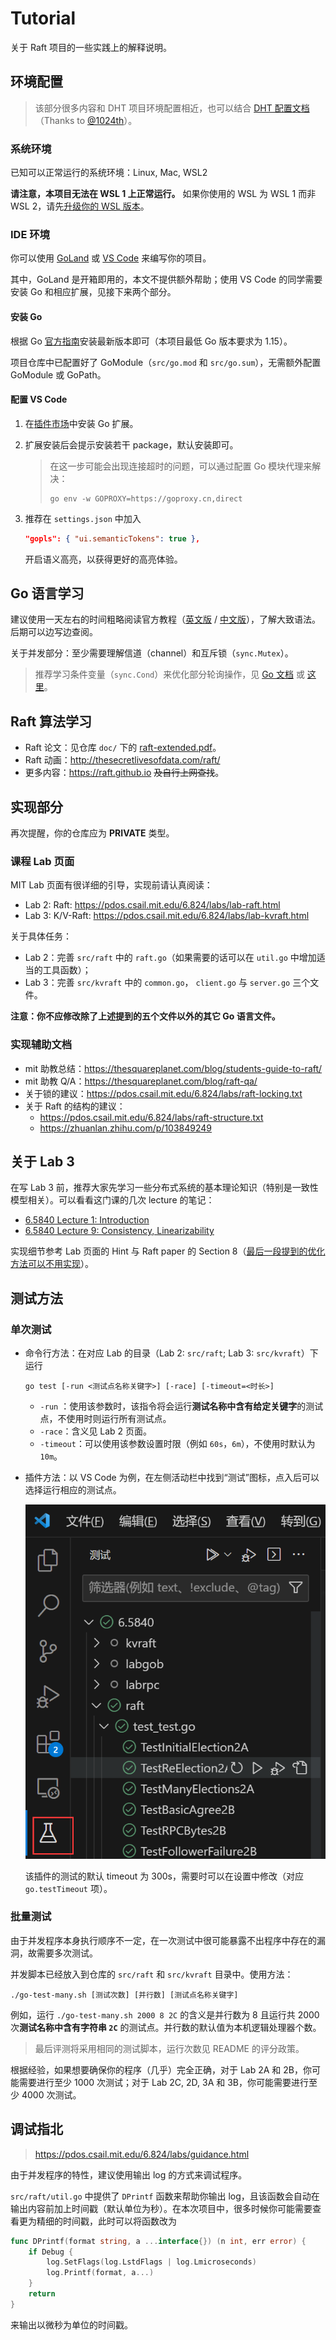 # Tutorial

关于 Raft 项目的一些实践上的解释说明。

## 环境配置

> 该部分很多内容和 DHT 项目环境配置相近，也可以结合 [DHT 配置文档](https://github.com/ACMClassCourse-2022/DHT-2023/blob/master/doc/tutorial.md)（Thanks to [@1024th](https://github.com/1024th)）。

### 系统环境

已知可以正常运行的系统环境：Linux, Mac, WSL2

**请注意，本项目无法在 WSL 1 上正常运行。** 如果你使用的 WSL 为 WSL 1 而非 WSL 2，请先[升级你的 WSL 版本](https://learn.microsoft.com/en-us/windows/wsl/install#upgrade-version-from-wsl-1-to-wsl-2)。

### IDE 环境

你可以使用 [GoLand](https://www.jetbrains.com/go/) 或 [VS Code](https://code.visualstudio.com/) 来编写你的项目。

其中，GoLand 是开箱即用的，本文不提供额外帮助；使用 VS Code 的同学需要安装 Go 和相应扩展，见接下来两个部分。

#### 安装 Go

根据 Go [官方指南](https://go.dev/doc/install)安装最新版本即可（本项目最低 Go 版本要求为 1.15）。

项目仓库中已配置好了 GoModule（`src/go.mod` 和 `src/go.sum`），无需额外配置 GoModule 或 GoPath。

#### 配置 VS Code

1. 在[插件市场](https://marketplace.visualstudio.com/items?itemName=golang.go)中安装 Go 扩展。

2. 扩展安装后会提示安装若干 package，默认安装即可。

   > 在这一步可能会出现连接超时的问题，可以通过配置 Go 模块代理来解决：
   >
   > ```shell
   > go env -w GOPROXY=https://goproxy.cn,direct
   > ```

3. 推荐在 `settings.json` 中加入

   ```json
   "gopls": { "ui.semanticTokens": true },
   ```

   开启语义高亮，以获得更好的高亮体验。

## Go 语言学习

建议使用一天左右的时间粗略阅读官方教程（[英文版](https://go.dev/tour/welcome/1) / [中文版](https://tour.go-zh.org/welcome/1)），了解大致语法。后期可以边写边查阅。

关于并发部分：至少需要理解信道（channel）和互斥锁（`sync.Mutex`）。

> 推荐学习条件变量（`sync.Cond`）来优化部分轮询操作，见 [Go 文档](https://pkg.go.dev/sync#Cond) 或 [这里](https://geektutu.com/post/hpg-sync-cond.html)。

## Raft 算法学习

* Raft 论文：见仓库 `doc/` 下的 [raft-extended.pdf](raft-extended.pdf)。
* Raft 动画：http://thesecretlivesofdata.com/raft/
* 更多内容：<https://raft.github.io> ~~及自行上网查找~~。

## 实现部分

再次提醒，你的仓库应为 **PRIVATE** 类型。

### 课程 Lab 页面

MIT Lab 页面有很详细的引导，实现前请认真阅读：

- Lab 2: Raft: https://pdos.csail.mit.edu/6.824/labs/lab-raft.html
- Lab 3: K/V-Raft: https://pdos.csail.mit.edu/6.824/labs/lab-kvraft.html

关于具体任务：

- Lab 2：完善 `src/raft` 中的 `raft.go`（如果需要的话可以在 `util.go` 中增加适当的工具函数）；
- Lab 3：完善 `src/kvraft` 中的 `common.go`， `client.go` 与 `server.go` 三个文件。

**注意：你不应修改除了上述提到的五个文件以外的其它 Go 语言文件。**

### 实现辅助文档

* mit 助教总结：<https://thesquareplanet.com/blog/students-guide-to-raft/>
* mit 助教 Q/A：<https://thesquareplanet.com/blog/raft-qa/>
* 关于锁的建议：<https://pdos.csail.mit.edu/6.824/labs/raft-locking.txt>
* 关于 Raft 的结构的建议：
  * https://pdos.csail.mit.edu/6.824/labs/raft-structure.txt
  * <https://zhuanlan.zhihu.com/p/103849249>


## 关于 Lab 3

在写 Lab 3 前，推荐大家先学习一些分布式系统的基本理论知识（特别是一致性模型相关）。可以看看这门课的几次 lecture 的笔记：

- [6.5840 Lecture 1: Introduction](https://pdos.csail.mit.edu/6.824/notes/l01.txt)
- [6.5840 Lecture 9: Consistency, Linearizability](https://pdos.csail.mit.edu/6.824/notes/l-linearizability.txt)

实现细节参考 Lab 页面的 Hint 与 Raft paper 的 Section 8（<u>最后一段提到的优化方法可以不用实现</u>）。

## 测试方法

### 单次测试

- 命令行方法：在对应 Lab 的目录（Lab 2: `src/raft`; Lab 3: `src/kvraft`）下运行

  ```shell
  go test [-run <测试点名称关键字>] [-race] [-timeout=<时长>]
  ```

  -  `-run` ：使用该参数时，该指令将会运行**测试名称中含有给定关键字**的测试点，不使用时则运行所有测试点。
  - `-race`：含义见 Lab 2 页面。
  - `-timeout`：可以使用该参数设置时限（例如 `60s`，`6m`），不使用时默认为 `10m`。

- 插件方法：以 VS Code 为例，在左侧活动栏中找到“测试”图标，点入后可以选择运行相应的测试点。

  ![fig_test](fig_test.png)
  
  该插件的测试的默认 timeout 为 300s，需要时可以在设置中修改（对应 `go.testTimeout` 项）。

### 批量测试

由于并发程序本身执行顺序不一定，在一次测试中很可能暴露不出程序中存在的漏洞，故需要多次测试。

并发脚本已经放入到仓库的 `src/raft` 和 `src/kvraft` 目录中。使用方法：

```shell
./go-test-many.sh [测试次数] [并行数] [测试点名称关键字]
```

例如，运行 `./go-test-many.sh 2000 8 2C` 的含义是并行数为 8 且运行共 2000 次**测试名称中含有字符串 `2C`** 的测试点。并行数的默认值为本机逻辑处理器个数。

> 最后评测将采用相同的测试脚本，运行次数见 README 的评分政策。

根据经验，如果想要确保你的程序（几乎）完全正确，对于 Lab 2A 和 2B，你可能需要进行至少 1000 次测试；对于 Lab 2C, 2D, 3A 和  3B，你可能需要进行至少 4000 次测试。

## 调试指北

> https://pdos.csail.mit.edu/6.824/labs/guidance.html

由于并发程序的特性，建议使用输出 log 的方式来调试程序。

`src/raft/util.go` 中提供了 `DPrintf` 函数来帮助你输出 log，且该函数会自动在输出内容前加上时间戳（默认单位为秒）。在本次项目中，很多时候你可能需要查看更为精细的时间戳，此时可以将函数改为

```go
func DPrintf(format string, a ...interface{}) (n int, err error) {
	if Debug {
		log.SetFlags(log.LstdFlags | log.Lmicroseconds)
		log.Printf(format, a...)
	}
	return
}
```

来输出以微秒为单位的时间戳。